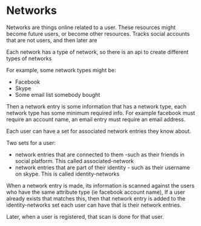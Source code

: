 # Networks

Networks are things online related to a user. These resources might become future users, or become other resources.
Tracks social accounts that are not users, and then later are

Each network has a type of network, so there is an api to create different types of networks

For example, some network types might be:
* Facebook
* Skype
* Some email list somebody bought

Then a network entry is some information that has a network type, each network type has some minimum required info. For example facebook must require an account name,
an email entry must require an email address.

Each user can have a set for associated network entries they know about.

Two sets for a user:
* network entries that are connected to them -such as their friends in social platform. This called associated-network
* network entries that are part of their identity - such as their username on skype. This is called identity-networks


When a network entry is made, its information is scanned against the users who have the same attribute type (ie facebook account name),
If a user already exists that matches this, then that network entry is added to the identity-networks set each user can have that is their network entries.


Later, when a user is registered, that scan is done for that user.
